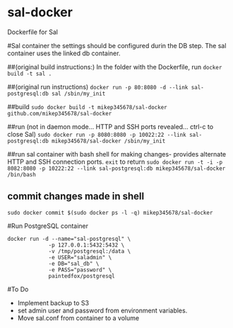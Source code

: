 sal-docker
==========

Dockerfile for Sal

#Sal container
the settings should be configured durin the DB step. The sal container uses the linked db container.

##(original build instructions:)
In the folder with the Dockerfile, run
```docker build -t sal .```

##(original run instructions)
```docker run -p 80:8080 -d --link sal-postgresql:db sal /sbin/my_init```

##build
```sudo docker build -t mikep345678/sal-docker github.com/mikep345678/sal-docker```

##run (not in daemon mode... HTTP and SSH ports revealed... ctrl-c to close Sal)
```sudo docker run -p 8080:8080 -p 10022:22 --link sal-postgresql:db mikep345678/sal-docker /sbin/my_init```

##run sal container with bash shell for making changes- provides alternate HTTP and SSH connection ports. ```exit``` to return
```sudo docker run -t -i -p 8082:8080 -p 10222:22 --link sal-postgresql:db mikep345678/sal-docker /bin/bash```

## commit changes made in shell
```sudo docker commit $(sudo docker ps -l -q) mikep345678/sal-docker```

#Run PostgreSQL container

    docker run -d --name="sal-postgresql" \
                 -p 127.0.0.1:5432:5432 \
                 -v /tmp/postgresql:/data \
                 -e USER="saladmin" \
                 -e DB="sal_db" \
                 -e PASS="password" \
                 paintedfox/postgresql


#To Do

* Implement backup to S3
* set admin user and password from environment variables.
* Move sal.conf from container to a volume

